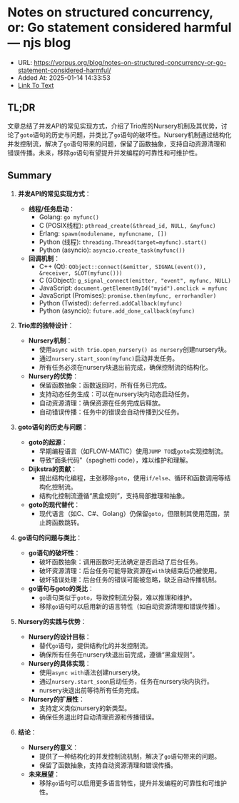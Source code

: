 # Notes on structured concurrency, or: Go statement considered harmful — njs blog
- URL: https://vorpus.org/blog/notes-on-structured-concurrency-or-go-statement-considered-harmful/
- Added At: 2025-01-14 14:33:53
- [Link To Text](2025-01-14-notes-on-structured-concurrency,-or-go-statement-considered-harmful-—-njs-blog_raw.md)

## TL;DR
文章总结了并发API的常见实现方式，介绍了Trio库的Nursery机制及其优势，讨论了`goto`语句的历史与问题，并类比了`go`语句的破坏性。Nursery机制通过结构化并发控制流，解决了`go`语句带来的问题，保留了函数抽象，支持自动资源清理和错误传播。未来，移除`go`语句有望提升并发编程的可靠性和可维护性。

## Summary
1. **并发API的常见实现方式**：
   - **线程/任务启动**：
     - Golang: `go myfunc()`
     - C (POSIX线程): `pthread_create(&thread_id, NULL, &myfunc)`
     - Erlang: `spawn(modulename, myfuncname, [])`
     - Python (线程): `threading.Thread(target=myfunc).start()`
     - Python (asyncio): `asyncio.create_task(myfunc())`
   - **回调机制**：
     - C++ (Qt): `QObject::connect(&emitter, SIGNAL(event()), &receiver, SLOT(myfunc()))`
     - C (GObject): `g_signal_connect(emitter, "event", myfunc, NULL)`
     - JavaScript: `document.getElementById("myid").onclick = myfunc`
     - JavaScript (Promises): `promise.then(myfunc, errorhandler)`
     - Python (Twisted): `deferred.addCallback(myfunc)`
     - Python (asyncio): `future.add_done_callback(myfunc)`

2. **Trio库的独特设计**：
   - **Nursery机制**：
     - 使用`async with trio.open_nursery() as nursery`创建nursery块。
     - 通过`nursery.start_soon(myfunc)`启动并发任务。
     - 所有任务必须在nursery块退出前完成，确保控制流的结构化。
   - **Nursery的优势**：
     - 保留函数抽象：函数返回时，所有任务已完成。
     - 支持动态任务生成：可以在nursery块内动态启动任务。
     - 自动资源清理：确保资源在任务完成后释放。
     - 自动错误传播：任务中的错误会自动传播到父任务。

3. **goto语句的历史与问题**：
   - **goto的起源**：
     - 早期编程语言（如FLOW-MATIC）使用`JUMP TO`或`goto`实现控制流。
     - 导致“面条代码”（spaghetti code），难以维护和理解。
   - **Dijkstra的贡献**：
     - 提出结构化编程，主张移除`goto`，使用`if/else`、循环和函数调用等结构化控制流。
     - 结构化控制流遵循“黑盒规则”，支持局部推理和抽象。
   - **goto的现代替代**：
     - 现代语言（如C、C#、Golang）仍保留`goto`，但限制其使用范围，禁止跨函数跳转。

4. **go语句的问题与类比**：
   - **go语句的破坏性**：
     - 破坏函数抽象：调用函数时无法确定是否启动了后台任务。
     - 破坏资源清理：后台任务可能导致资源在`with`块结束后仍被使用。
     - 破坏错误处理：后台任务的错误可能被忽略，缺乏自动传播机制。
   - **go语句与goto的类比**：
     - `go`语句类似于`goto`，导致控制流分裂，难以推理和维护。
     - 移除`go`语句可以启用新的语言特性（如自动资源清理和错误传播）。

5. **Nursery的实践与优势**：
   - **Nursery的设计目标**：
     - 替代`go`语句，提供结构化的并发控制流。
     - 确保所有任务在nursery块退出前完成，遵循“黑盒规则”。
   - **Nursery的具体实现**：
     - 使用`async with`语法创建nursery块。
     - 通过`nursery.start_soon`启动任务，任务在nursery块内执行。
     - nursery块退出前等待所有任务完成。
   - **Nursery的扩展性**：
     - 支持定义类似nursery的新类型。
     - 确保任务退出时自动清理资源和传播错误。

6. **结论**：
   - **Nursery的意义**：
     - 提供了一种结构化的并发控制流机制，解决了`go`语句带来的问题。
     - 保留了函数抽象，支持自动资源清理和错误传播。
   - **未来展望**：
     - 移除`go`语句可以启用更多语言特性，提升并发编程的可靠性和可维护性。
